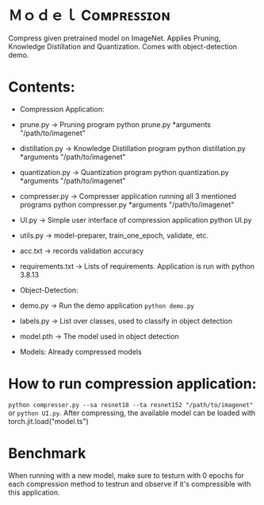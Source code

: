 # Ｍｏｄｅｌ Cᴏᴍᴘʀᴇꜱꜱɪᴏɴ

Compress given pretrained model on ImageNet.
Applies Pruning, Knowledge Distillation and Quantization.
Comes with object-detection demo. 


# Contents:

* Compression Application:

- prune.py -> Pruning program
python prune.py *arguments "/path/to/imagenet"

- distillation.py -> Knowledge Distillation program
python distillation.py *arguments "/path/to/imagenet"

- quantization.py -> Quantization program
python quantization.py *arguments "/path/to/imagenet"

- compresser.py -> Compresser application running all 3 mentioned programs
python compresser.py *arguments "/path/to/imagenet"

- UI.py -> Simple user interface of compression application
python UI.py

- utils.py -> model-preparer, train_one_epoch, validate, etc.

- acc.txt -> records validation accuracy

- requirements.txt -> Lists of requirements. Application is run with python 3.8.13

* Object-Detection:

- demo.py -> Run the demo application `python demo.py`

- labels.py -> List over classes, used to classify in object detection

- model.pth -> The model used in object detection


* Models: Already compressed models


# How to run compression application:

`python compresser.py --sa resnet18 --ta resnet152 "/path/to/imagenet"` or `python UI.py`.
After compressing, the available model can be loaded with torch.jit.load("model.ts")

# Benchmark

When running with a new model, make sure to testurn with 0 epochs for each compression method to testrun and observe if it's compressible with this application. 
